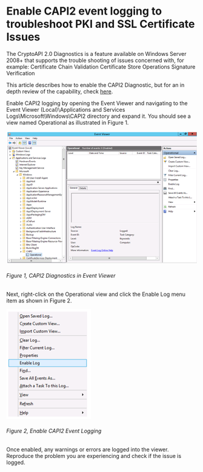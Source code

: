 # Enable CAPI2 event logging to troubleshoot PKI and SSL Certificate Issues

The CryptoAPI 2.0 Diagnostics is a feature available on Windows Server 2008+ that supports the trouble shooting of issues concerned with, for example:
Certificate Chain Validation
Certificate Store Operations
Signature Verification

This article describes how to enable the CAPI2 Diagnostic, but for an in depth review of the capability, check [here][LINK1].

Enable CAPI2 logging by opening the Event Viewer and navigating to the Event Viewer (Local)\Applications and Services Logs\Microsoft\Windows\CAPI2 directory and expand it.  You should see a view named Operational as illustrated in Figure 1.

![CAPI2 Diagnostics in Event Viewer][FIGURE1]
###### Figure 1, CAPI2 Diagnostics in Event Viewer

Next, right-click on the Operational view and click the Enable Log menu item as shown in Figure 2.

![Enable CAPI2 Event Logging][FIGURE2]
###### Figure 2, Enable CAPI2 Event Logging

Once enabled, any warnings or errors are logged into the viewer.  Reproduce the problem you are experiencing and check if the issue is logged.

[FIGURE1]: ../images/2013/msdn-0273.png "Figure 1, CAPI2 Diagnostics in Event Viewer"
[FIGURE2]: ../images/2013/msdn-0274.png "Figure 2, Enable CAPI2 Event Logging"

[LINK1]: http://technet.microsoft.com/en-us/library/cc749296(v=WS.10).aspx
